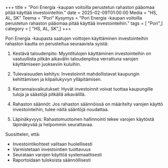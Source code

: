 +++
title = "Pori Energia -kaupan voitoilla perustetun rahaston pääomaa pitää käyttää investointeihin."
date = 2025-02-09T01:00:00
Media = "HS, AL, SK"
Teema = "Pori"
Kysymys = "Pori Energia -kaupan voitoilla perustetun rahaston pääomaa pitää käyttää investointeihin."
tags = [ "Pori",]
category = [ "HS, AL, SK",]
+++

Pori Energia -kaupasta saatujen voittojen käyttäminen investointeihin rahaston kautta on perusteltua seuraavista syistä:

1. Kestävä taloudenpito: Myyntitulojen käyttäminen investointeihin on vastuullista pitkän aikavälin taloudenpitoa verrattuna varojen käyttämiseen juokseviin kuluihin.

2. Tulevaisuuden kehitys: Investoinnit mahdollistavat kaupungin kehittämisen ja kilpailukyvyn ylläpitämisen.

3. Kerrannaisvaikutukset: Hyvät investoinnit voivat tuottaa kaupungille tuloja ja säästöjä pitkällä aikavälillä.

4. Rahaston säännöt: Jos rahaston säännöissä on määritelty varojen käyttö investointeihin, tulee näitä sääntöjä noudattaa.

5. Läpinäkyvyys: Rahastomuotoinen hallinnointi tekee varojen käytöstä läpinäkyvää ja helpommin seurattavaa.

Suosittelen, että:
- Investointikohteet valitaan huolellisesti
- Varmistetaan investointien tuottavuus
- Seurataan varojen käyttöä systemaattisesti
- Raportoidaan tuloksista säännöllisesti